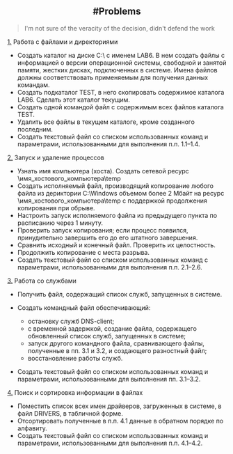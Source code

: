 <h2 align="center"> #Problems </h2>

> I'm not sure of the veracity of the decision, didn't defend the work

[1.](https://github.com/fadyat/ITMO-PUBLIC/blob/master/OS/III%20semester/Solutions/lab6/src1.bat) Работа с файлами и директориями

- Создать каталог на диске С:\ с именем LAB6. В нем создать файлы с информацией о версии операционной системы, свободной и занятой памяти, жестких дисках, подключенных в системе. Имена файлов должны соответствовать применяемым для получения данных командам.
- Создать подкаталог TEST, в него скопировать содержимое каталога LAB6. Сделать этот каталог текущим.
- Создать одной командой файл с содержимым всех файлов каталога TEST.
- Удалить все файлы в текущем каталоге, кроме созданного последним.
- Создать текстовый файл со списком использованных команд и параметрами,
использованными для выполнения п.п. 1.1–1.4.


[2.](https://github.com/fadyat/ITMO-PUBLIC/blob/master/OS/III%20semester/Solutions/lab6/src2.bat)
Запуск и удаление процессов

- Узнать имя компьютера (хоста). Создать сетевой ресурс
\\имя_хостового_компьютера\temp
- Создать исполняемый файл, производящий копирование любого файла из дериктории C:\Windows объемом более 2 Мбайт на ресурс \\имя_хостового_компьютера\temp с поддержкой продолжения копирования при обрыве.
- Настроить запуск исполняемого файла из предыдущего пункта по расписанию через 1 минуту.
- Проверить запуск копирования; если процесс появился, принудительно завершить его до его штатного завершения.
- Сравнить исходный и конечный файл. Проверить их целостность.
- Продолжить копирование с места разрыва.
- Создать текстовый файл со списком использованных команд с параметрами,
использованными для выполнения п.п. 2.1–2.6.

[3.](https://github.com/fadyat/ITMO-PUBLIC/blob/master/OS/III%20semester/Solutions/lab6/src3.bat)
Работа со службами

- Получить файл, содержащий список служб, запущенных в системе.
- Создать командный файл обеспечивающий:

	- остановку служб DNS-client;
	- с временной задержкой, создание файла, 	содержащего обновленный список
	служб, запущенных в системе;
	- запуск другого командного файла, сравнивающего 	файлы, полученные в пп. 3.1
	и 3.2, и создающего разностный файл;
	- восстановление работы служб.
- Создать текстовый файл со списком использованных команд и параметрами, использованными для выполнения пп. 3.1–3.2.

[4.](https://github.com/fadyat/ITMO-PUBLIC/blob/master/OS/III%20semester/Solutions/lab6/src4.bat)
Поиск и сортировка информации в файлах

- Поместить список всех имен драйверов, загруженных в системе, в файл DRIVERS, в табличной форме.
- Отсортировать полученные в п.п. 4.1 данные в обратном порядке по алфавиту.
- Создать текстовый файл со списком использованных команд и параметрами,
использованными для выполнения п.п. 4.1–4.2.
